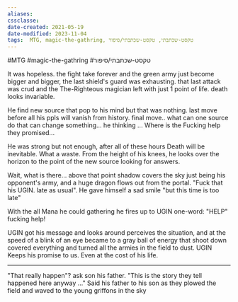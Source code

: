 ```yaml
---
aliases: 
cssclasse: 
date-created: 2021-05-19
date-modified: 2023-11-04
tags:  MTG, magic-the-gathring, טקסט-שכתבתי, טקסט-שכתבתי/סיפור
---
```

 
 #MTG  #magic-the-gathring #טקסט-שכתבתי/סיפור

It was hopeless. the fight take forever and the green army just become bigger and bigger, the last shield's guard was exhausting. that last attack was crud and the The-Righteous magician left with just 1 point of life.  death looks invariable.

He find new source that pop to his mind but that was nothing. last move before all his ppls will vanish from history. final move.. what can one source do that can change something... he thinking ...
Where is the Fucking help they promised...

He was strong but not enough,  after all of these hours Death will be inevitable. What a waste. From the height of his knees, he looks over the horizon to the point of the new source looking for answers.

 Wait, what is there...  above that point shadow covers the sky just being his opponent's army, and a huge dragon flows out from the portal. "Fuck that his UGIN. late as usual".  He gave himself a sad smile "but this time is too late"

With the all Mana he could gathering he fires up to UGIN one-word:  "HELP" fucking help!

UGIN got his message and looks around perceives the situation, and at the speed of a blink of an eye became to a gray ball of energy that shoot down covered everything and turned all the armies in the field to dust.  UGIN Keeps his promise to us. Even at the cost of his life.

---------

"That really happen"? ask son his father.
"This is the story they tell happened here anyway ..." Said his father to his son as they plowed the field and waved to the young griffons in the sky
